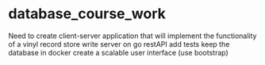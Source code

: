 # database_course_work
Need to create client-server application that will implement the functionality of a vinyl record store
write server on go 
restAPI
add tests 
keep the database in docker
create a scalable user interface (use bootstrap)